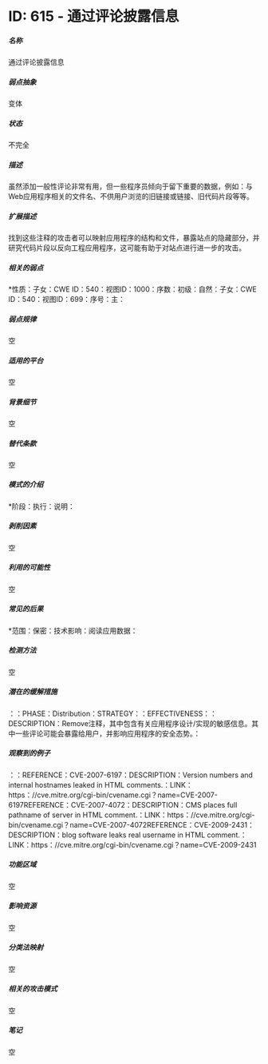 # ID: 615 - 通过评论披露信息
<h5>名称</h5>通过评论披露信息
<h5>弱点抽象</h5>变体
<h5>状态</h5>不完全
<h5>描述</h5>虽然添加一般性评论非常有用，但一些程序员倾向于留下重要的数据，例如：与Web应用程序相关的文件名、不供用户浏览的旧链接或链接、旧代码片段等等。
<h5>扩展描述</h5>找到这些注释的攻击者可以映射应用程序的结构和文件，暴露站点的隐藏部分，并研究代码片段以反向工程应用程序，这可能有助于对站点进行进一步的攻击。
<h5>相关的弱点</h5>*性质：子女：CWE ID：540：视图ID：1000：序数：初级：自然：子女：CWE ID：540：视图ID：699：序号：主：
<h5>弱点规律</h5>空
<h5>适用的平台</h5>空
<h5>背景细节</h5>空
<h5>替代条款</h5>空
<h5>模式的介绍</h5>*阶段：执行：说明：
<h5>剥削因素</h5>空
<h5>利用的可能性</h5>空
<h5>常见的后果</h5>*范围：保密：技术影响：阅读应用数据：
<h5>检测方法</h5>空
<h5>潜在的缓解措施</h5>：：PHASE：Distribution：STRATEGY：：EFFECTIVENESS：：DESCRIPTION：Remove注释，其中包含有关应用程序设计/实现的敏感信息。其中一些评论可能会暴露给用户，并影响应用程序的安全态势。：
<h5>观察到的例子</h5>：：REFERENCE：CVE-2007-6197：DESCRIPTION：Version numbers and internal hostnames leaked in HTML comments.：LINK：https：//cve.mitre.org/cgi-bin/cvename.cgi？name=CVE-2007-6197REFERENCE：CVE-2007-4072：DESCRIPTION：CMS places full pathname of server in HTML comment.：LINK：https：//cve.mitre.org/cgi-bin/cvename.cgi？name=CVE-2007-4072REFERENCE：CVE-2009-2431：DESCRIPTION：blog software leaks real username in HTML comment.：LINK：https：//cve.mitre.org/cgi-bin/cvename.cgi？name=CVE-2009-2431
<h5>功能区域</h5>空
<h5>影响资源</h5>空
<h5>分类法映射</h5>空
<h5>相关的攻击模式</h5>空
<h5>笔记</h5>空

